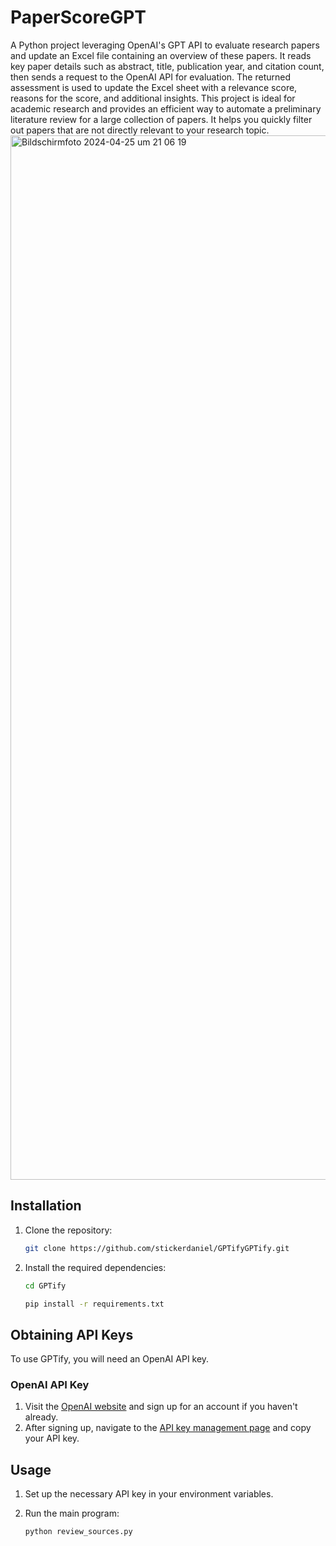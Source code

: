 # PaperScoreGPT

A Python project leveraging OpenAI's GPT API to evaluate research papers and update an Excel file containing an overview of these papers. It reads key paper details such as abstract, title, publication year, and citation count, then sends a request to the OpenAI API for evaluation. The returned assessment is used to update the Excel sheet with a relevance score, reasons for the score, and additional insights. This project is ideal for academic research and provides an efficient way to automate a preliminary literature review for a large collection of papers. It helps you quickly filter out papers that are not directly relevant to your research topic.
<img width="1671" alt="Bildschirmfoto 2024-04-25 um 21 06 19" src="https://github.com/stickerdaniel/PaperScoreGPT/assets/63877413/bc7144aa-88bb-42b1-a6ab-2c808f9270cc">

## Installation

1. Clone the repository:

   ```bash
   git clone https://github.com/stickerdaniel/GPTifyGPTify.git
   ```

3. Install the required dependencies:

   ```bash
   cd GPTify
   ```
   ```bash
   pip install -r requirements.txt
   ```

## Obtaining API Keys

To use GPTify, you will need an OpenAI API key.

### OpenAI API Key

1. Visit the [OpenAI website](https://www.openai.com/) and sign up for an account if you haven't already.
2. After signing up, navigate to the [API key management page](https://platform.openai.com/api-keys) and copy your API key.

## Usage

1. Set up the necessary API key in your environment variables.

2. Run the main program:
   ```bash
   python review_sources.py
   ```
